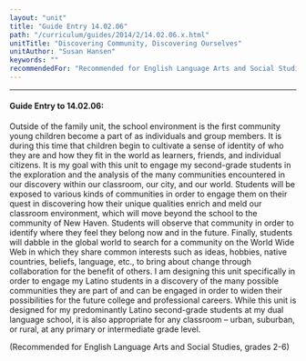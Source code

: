 ```yaml
---
layout: "unit"
title: "Guide Entry 14.02.06"
path: "/curriculum/guides/2014/2/14.02.06.x.html"
unitTitle: "Discovering Community, Discovering Ourselves"
unitAuthor: "Susan Hansen"
keywords: ""
recommendedFor: "Recommended for English Language Arts and Social Studies, grades 2-6"
---
```

<body>
<hr/>
<h4>
Guide Entry to 14.02.06:
</h4>
<p>
Outside of the family unit, the school environment is the first community young children become a part of as individuals and group members. It is during this time that children begin to cultivate a sense of identity of who they are and how they fit in the world as learners, friends, and individual citizens. It is my goal with this unit to engage my second-grade students in the exploration and the analysis of the many communities encountered in our discovery within our classroom, our city, and our world. Students will be exposed to various kinds of communities in order to engage them on their quest in discovering how their unique qualities enrich and meld our classroom environment, which will move beyond the school to the community of New Haven. Students will observe that community in order to identify where they feel they belong now and in the future. Finally, students will dabble in the global world to search for a community on the World Wide Web in which they share common interests such as ideas, hobbies, native countries, beliefs, language, etc., to bring about change through collaboration for the benefit of others. I am designing this unit specifically in order to engage my Latino students in a discovery of the many possible communities they are part of and can be engaged in order to widen their possibilities for the future college and professional careers. While this unit is designed for my predominantly Latino second-grade students at my dual language school, it is also appropriate for any classroom – urban, suburban, or rural, at any primary or intermediate grade level.
</p>
<p>
(Recommended for English Language Arts and Social Studies, grades 2-6)
<b>
</b>
</p>
</body>